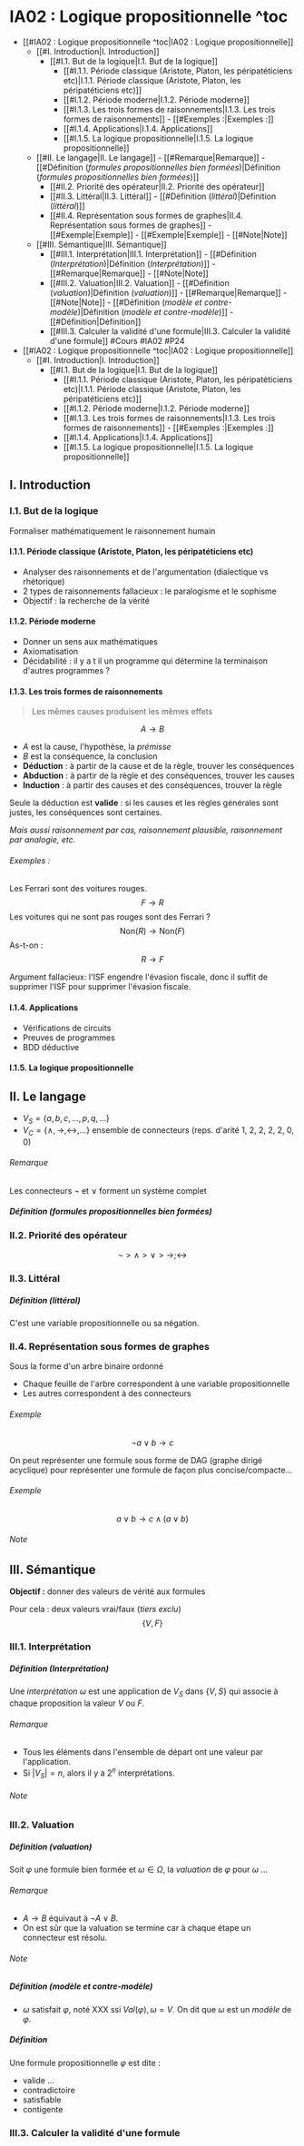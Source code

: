 # IA02 : Logique propositionnelle ^toc

- [[#IA02 : Logique propositionnelle ^toc|IA02 : Logique propositionnelle]]
	- [[#I. Introduction|I. Introduction]]
		- [[#I.1. But de la logique|I.1. But de la logique]]
			- [[#I.1.1. Période classique (Aristote, Platon, les péripatéticiens etc)|I.1.1. Période classique (Aristote, Platon, les péripatéticiens etc)]]
			- [[#I.1.2. Période moderne|I.1.2. Période moderne]]
			- [[#I.1.3. Les trois formes de raisonnements|I.1.3. Les trois formes de raisonnements]]
					- [[#Exemples :|Exemples :]]
			- [[#I.1.4. Applications|I.1.4. Applications]]
			- [[#I.1.5. La logique propositionnelle|I.1.5. La logique propositionnelle]]
	- [[#II. Le langage|II. Le langage]]
					- [[#Remarque|Remarque]]
				- [[#Définition (*formules propositionnelles bien formées*)|Définition (*formules propositionnelles bien formées*)]]
		- [[#II.2. Priorité des opérateur|II.2. Priorité des opérateur]]
		- [[#II.3. Littéral|II.3. Littéral]]
				- [[#Définition (*littéral*)|Définition (*littéral*)]]
		- [[#II.4. Représentation sous formes de graphes|II.4. Représentation sous formes de graphes]]
					- [[#Exemple|Exemple]]
					- [[#Exemple|Exemple]]
					- [[#Note|Note]]
	- [[#III. Sémantique|III. Sémantique]]
		- [[#III.1. Interprétation|III.1. Interprétation]]
				- [[#Définition (*Interprétation*)|Définition (*Interprétation*)]]
					- [[#Remarque|Remarque]]
					- [[#Note|Note]]
		- [[#III.2. Valuation|III.2. Valuation]]
				- [[#Définition (*valuation*)|Définition (*valuation*)]]
					- [[#Remarque|Remarque]]
					- [[#Note|Note]]
				- [[#Définition (*modèle et contre-modèle*)|Définition (*modèle et contre-modèle*)]]
				- [[#Définition|Définition]]
		- [[#III.3. Calculer la validité d'une formule|III.3. Calculer la validité d'une formule]]
#Cours #IA02 #P24
- [[#IA02 : Logique propositionnelle ^toc|IA02 : Logique propositionnelle]]
	- [[#I. Introduction|I. Introduction]]
		- [[#I.1. But de la logique|I.1. But de la logique]]
			- [[#I.1.1. Période classique (Aristote, Platon, les péripatéticiens etc)|I.1.1. Période classique (Aristote, Platon, les péripatéticiens etc)]]
			- [[#I.1.2. Période moderne|I.1.2. Période moderne]]
			- [[#I.1.3. Les trois formes de raisonnements|I.1.3. Les trois formes de raisonnements]]
					- [[#Exemples :|Exemples :]]
			- [[#I.1.4. Applications|I.1.4. Applications]]
			- [[#I.1.5. La logique propositionnelle|I.1.5. La logique propositionnelle]]

## I. Introduction

### I.1. But de la logique
Formaliser mathématiquement le raisonnement humain

#### I.1.1. Période classique (Aristote, Platon, les péripatéticiens etc)

- Analyser des raisonnements et de l'argumentation (dialectique vs rhétorique)
- 2 types de raisonnements fallacieux : le paralogisme et le sophisme
- Objectif : la recherche de la vérité

#### I.1.2. Période moderne

- Donner un sens aux mathématiques
- Axiomatisation
- Décidabilité : il y a t il un programme qui détermine la terminaison d'autres programmes ?

#### I.1.3. Les trois formes de raisonnements

> Les mêmes causes produisent les mêmes effets

$$
A \to B
$$

- $A$ est la cause, l'hypothèse, la *prémisse*
- $B$ est la conséquence, la conclusion
- **Déduction** : à partir de la cause et de la règle, trouver les conséquences
- **Abduction** : à partir de la règle et des conséquences, trouver les causes
- **Induction** : à partir des causes et des conséquences, trouver la règle

Seule la déduction est **valide** : si les causes et les règles générales sont justes, les conséquences sont certaines.

*Mais aussi raisonnement par cas, raisonnement plausible, raisonnement par analogie, etc.*

###### Exemples :

Les Ferrari sont des voitures rouges.
$$
F \to R
$$
Les voitures qui ne sont pas rouges sont des Ferrari ?
$$
\mathrm{Non}(R) \to \mathrm{Non}(F)
$$
As-t-on :
$$
R \to F
$$

Argument fallacieux: l'ISF engendre l'évasion fiscale, donc il suffit de supprimer l'ISF pour supprimer l'évasion fiscale.

#### I.1.4. Applications

- Vérifications de circuits
- Preuves de programmes
- BDD déductive

#### I.1.5. La logique propositionnelle

## II. Le langage

- $V_{S} = \{ a, b, c, \dots, p,q, \dots \}$
- $V_{C} = \{ \wedge, \to, \leftrightarrow, \dots \}$ ensemble de connecteurs (reps. d'arité 1, 2, 2, 2, 2, 0, 0)

###### Remarque
Les connecteurs $\neg$ et $\vee$ forment un système complet

##### Définition (*formules propositionnelles bien formées*)

### II.2. Priorité des opérateur

$$
\neg > \wedge > \vee > \to; \leftrightarrow
$$
### II.3. Littéral

##### Définition (*littéral*)
C'est une variable propositionnelle ou sa négation.

### II.4. Représentation sous formes de graphes

Sous la forme d'un arbre binaire ordonné

- Chaque feuille de l'arbre correspondent à une variable propositionnelle
- Les autres correspondent à des connecteurs

###### Exemple
$$
\neg a \vee b \to c
$$

On peut représenter une formule sous forme de DAG (graphe dirigé acyclique) pour représenter une formule de façon plus concise/compacte...

###### Exemple
$$
a \vee b \to c \wedge (a \vee b)
$$

###### Note

## III. Sémantique

**Objectif :** donner des valeurs de vérité aux formules

Pour cela : deux valeurs vrai/faux (*tiers exclu*)
$$
\{ V, F \}
$$
### III.1. Interprétation

##### Définition (*Interprétation*)

Une *interprétation* $\omega$ est une application de $V_{S}$ dans $\{ V,S \}$ qui associe à chaque proposition la valeur $V$ ou $F$.

###### Remarque
- Tous les éléments dans l'ensemble de départ ont une valeur par l'application.
- Si $|V_{S}| = n$, alors il y a $2^{n}$ interprétations.

###### Note 

### III.2. Valuation

##### Définition (*valuation*)

Soit $\varphi$ une formule bien formée et $\omega \in \Omega$, la *valuation* de $\varphi$ pour $\omega$ ...

###### Remarque
- $A \to B$ équivaut à $\neg A \vee B$.
- On est sûr que la valuation se termine car à chaque étape un connecteur est résolu.

###### Note

##### Définition (*modèle et contre-modèle*)

- $\omega$ satisfait $\varphi$, noté XXX ssi $Val(\varphi), \omega = V$. On dit que $\omega$ est un *modèle* de $\varphi$.

##### Définition

Une formule propositionnelle $\varphi$ est dite :

- valide ...
- contradictoire
- satisfiable
- contigente

### III.3. Calculer la validité d'une formule